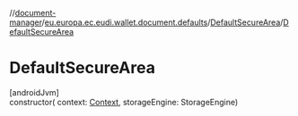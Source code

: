 //[document-manager](../../../index.md)/[eu.europa.ec.eudi.wallet.document.defaults](../index.md)/[DefaultSecureArea](index.md)/[DefaultSecureArea](-default-secure-area.md)

# DefaultSecureArea

[androidJvm]\
constructor(
context: [Context](https://developer.android.com/reference/kotlin/android/content/Context.html),
storageEngine: StorageEngine)
